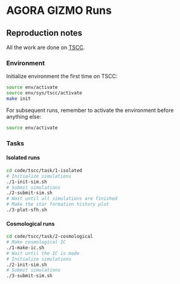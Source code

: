 # AGORA GIZMO Runs

## Reproduction notes

All the work are done on [TSCC](http://www.sdsc.edu/support/user_guides/tscc.html).

### Environment

Initialize environment the first time on TSCC:
```bash
source env/activate
source env/sys/tscc/activate
make init
```

For subsequent runs, remember to activate the environment before anything else:
```bash
source env/activate
```

### Tasks

#### Isolated runs

```bash
cd code/tscc/task/1-isolated
# Initialize simulations
./1-init-sim.sh
# Submit simulations
./2-submit-sim.sh
# Wait until all simulations are finished
# Make the star formation history plot
./3-plot-sfh.sh
```

#### Cosmological runs

```bash
cd code/tscc/task/2-cosmological
# Make cosmological IC
./1-make-ic.sh
# Wait until the IC is made
# Initialize simulations
./2-init-sim.sh
# Submit simulations
./3-submit-sim.sh
```
